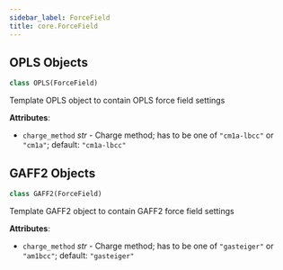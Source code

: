 ```yaml
---
sidebar_label: ForceField
title: core.ForceField
---
```


## OPLS Objects

```python
class OPLS(ForceField)
```

Template OPLS object to contain OPLS force field settings

**Attributes**:

- `charge_method` _str_ - Charge method; has to be one of `"cm1a-lbcc"` or
  `"cm1a"`; default: `"cm1a-lbcc"`

## GAFF2 Objects

```python
class GAFF2(ForceField)
```

Template GAFF2 object to contain GAFF2 force field settings

**Attributes**:

- `charge_method` _str_ - Charge method; has to be one of `"gasteiger"` or
  `"am1bcc"`; default: `"gasteiger"`
